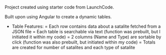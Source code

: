 Project created using starter code from LaunchCode.  

Built upon using Angular to create a dynamic tables.  
  + Table Features:
      = Each row contains data about a satalite fetched from a JSON file
      = Each table is searchable via text (function was prebuilt, but I initiated it within my code)
      = 2 columns (Name and Type) are sortable by click  (function was also prebuilt, but initiated within my code)
      = Totals are created for number of satalites and each type of satalite
